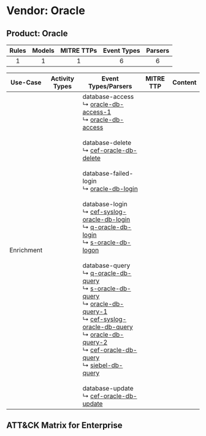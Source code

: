 Vendor: Oracle
==============
Product: Oracle
---------------
| Rules | Models | MITRE TTPs | Event Types | Parsers |
|:-----:|:------:|:----------:|:-----------:|:-------:|
|   1   |   1    |     1      |      6      |    6    |

|  Use-Case  | Activity Types | Event Types/Parsers                                                                                                                                                                                                                                                                                                                                                                                                                                                                                                                                                                                                                                                                                                                                                                                                                                                                                                                                                                                                                                                                                                                                                                                                                                                                                                                 | MITRE TTP | Content |
|:----------:| -------------- | ----------------------------------------------------------------------------------------------------------------------------------------------------------------------------------------------------------------------------------------------------------------------------------------------------------------------------------------------------------------------------------------------------------------------------------------------------------------------------------------------------------------------------------------------------------------------------------------------------------------------------------------------------------------------------------------------------------------------------------------------------------------------------------------------------------------------------------------------------------------------------------------------------------------------------------------------------------------------------------------------------------------------------------------------------------------------------------------------------------------------------------------------------------------------------------------------------------------------------------------------------------------------------------------------------------------------------------- | --------- | ------- |
| Enrichment | <ul></li></ul> |  database-access<br> ↳ [oracle-db-access-1](../Parsers/parserContent_oracle-db-access-1.md)<br> ↳ [oracle-db-access](../Parsers/parserContent_oracle-db-access.md)<br><br> database-delete<br> ↳ [cef-oracle-db-delete](../Parsers/parserContent_cef-oracle-db-delete.md)<br><br> database-failed-login<br> ↳ [oracle-db-login](../Parsers/parserContent_oracle-db-login.md)<br><br> database-login<br> ↳ [cef-syslog-oracle-db-login](../Parsers/parserContent_cef-syslog-oracle-db-login.md)<br> ↳ [q-oracle-db-login](../Parsers/parserContent_q-oracle-db-login.md)<br> ↳ [s-oracle-db-logon](../Parsers/parserContent_s-oracle-db-logon.md)<br><br> database-query<br> ↳ [q-oracle-db-query](../Parsers/parserContent_q-oracle-db-query.md)<br> ↳ [s-oracle-db-query](../Parsers/parserContent_s-oracle-db-query.md)<br> ↳ [oracle-db-query-1](../Parsers/parserContent_oracle-db-query-1.md)<br> ↳ [cef-syslog-oracle-db-query](../Parsers/parserContent_cef-syslog-oracle-db-query.md)<br> ↳ [oracle-db-query-2](../Parsers/parserContent_oracle-db-query-2.md)<br> ↳ [cef-oracle-db-query](../Parsers/parserContent_cef-oracle-db-query.md)<br> ↳ [siebel-db-query](../Parsers/parserContent_siebel-db-query.md)<br><br> database-update<br> ↳ [cef-oracle-db-update](../Parsers/parserContent_cef-oracle-db-update.md)<br> |           |         |

ATT&CK Matrix for Enterprise
----------------------------
